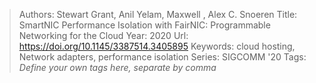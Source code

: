 > Authors: Stewart Grant, Anil Yelam, Maxwell , Alex C. Snoeren
> Title: SmartNIC Performance Isolation with FairNIC: Programmable Networking for the Cloud
> Year: 2020
> Url: https://doi.org/10.1145/3387514.3405895
> Keywords: cloud hosting, Network adapters, performance isolation
> Series: SIGCOMM '20
> Tags: *Define your own tags here, separate by comma*